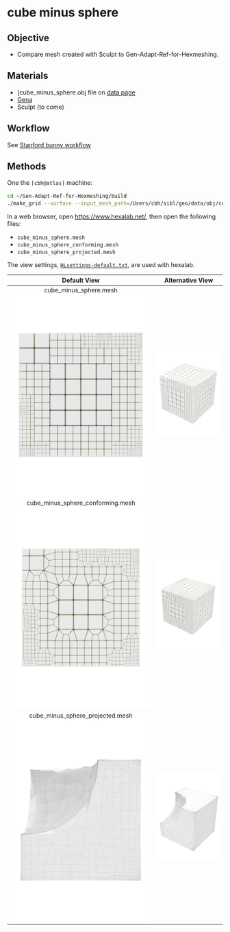 
# cube minus sphere

## Objective

* Compare mesh created with Sculpt to Gen-Adapt-Ref-for-Hexmeshing.

## Materials

* [cube_minus_sphere.obj file on [data page](../../data/obj/README.md)
* [Gena](../../doc/cinolib/gena.md)
* Sculpt (to come)

## Workflow

See [Stanford bunny workflow](https://github.com/sandialabs/sibl/blob/master/geo/doc/cinolib/bunny.md#workflow)

## Methods

One the `[cbh@atlas]` machine:

```bash
cd ~/Gen-Adapt-Ref-for-Hexmeshing/build
./make_grid --surface --input_mesh_path=/Users/cbh/sibl/geo/data/obj/cube_minus_sphere.obj --output_grid_path=/Users/cbh/sibl/geo/data/mesh/cube_minus_sphere.mesh --use_octree --project_mesh=true
```

In a web browser, open https://www.hexalab.net/, then open the following files:

* `cube_minus_sphere.mesh`
* `cube_minus_sphere_conforming.mesh`
* `cube_minus_sphere_projected.mesh`

The view settings,
[`HLsettings-default.txt`](fig/HLsettings-default.txt),
are used with hexalab.

| Default View | Alternative View |
|:--:|:--:|
| cube_minus_sphere.mesh</br> ![](fig/cube-minus-sphere-default.png) | ![](fig/cube-minus-sphere-alt.png) |
| cube_minus_sphere_conforming.mesh</br> ![](fig/cube-minus-sphere-conforming-default.png) | ![](fig/cube-minus-sphere-conforming-alt.png) |
| cube_minus_sphere_projected.mesh ![](fig/cube-minus-sphere-projected-default.png) | ![](fig/cube-minus-sphere-projected-alt.png) |


